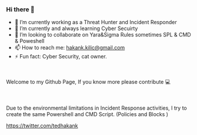 ### Hi there 👋

- 🔭 I’m currently working as a Threat Hunter and Incident Responder
- 🌱 I’m currently and always learning Cyber Secuirty
- 👯 I’m looking to collaborate on Yara&Sigma Rules sometimes SPL & CMD & Poweshell
- 📫 How to reach me: hakank.kilic@gmail.com
- ⚡ Fun fact: Cyber Security, cat owner. 

<br />
<p> Welcome to my Github Page, If you know more please contribute 💻 </p>
<br />
<br />
Due to the environmental limitations in Incident Response activities, I try to create the same Powershell and CMD Script. (Policies and Blocks )

https://twitter.com/tedhakank
